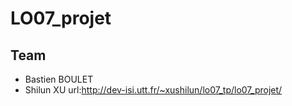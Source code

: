 # LO07_projet

## Team

- Bastien BOULET
- Shilun XU
url:http://dev-isi.utt.fr/~xushilun/lo07_tp/lo07_projet/
